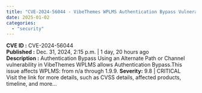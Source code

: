```yaml
---
title: "CVE-2024-56044 - VibeThemes WPLMS Authentication Bypass Vulnerability"
date: 2025-01-02
categories: 
  - "security"
---
```


**CVE ID :** CVE-2024-56044  
**Published :** Dec. 31, 2024, 2:15 p.m. | 1 day, 20 hours ago  
**Description :** Authentication Bypass Using an Alternate Path or Channel vulnerability in VibeThemes WPLMS allows Authentication Bypass.This issue affects WPLMS: from n/a through 1.9.9. 
**Severity:** 9.8 | CRITICAL  
Visit the link for more details, such as CVSS details, affected products, timeline, and more...
